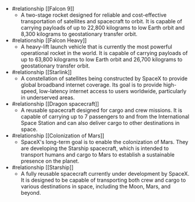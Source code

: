 
- #relationship [[Falcon 9]]
	- A two-stage rocket designed for reliable and cost-effective transportation of satellites and spacecraft to orbit. It is capable of carrying payloads of up to 22,800 kilograms to low Earth orbit and 8,300 kilograms to geostationary transfer orbit.
- #relationship [[Falcon Heavy]]
	- A heavy-lift launch vehicle that is currently the most powerful operational rocket in the world. It is capable of carrying payloads of up to 63,800 kilograms to low Earth orbit and 26,700 kilograms to geostationary transfer orbit.
- #relationship [[Starlink]]
	- A constellation of satellites being constructed by SpaceX to provide global broadband internet coverage. Its goal is to provide high-speed, low-latency internet access to users worldwide, particularly in underserved areas.
- #relationship [[Dragon spacecraft]]
	- A reusable spacecraft designed for cargo and crew missions. It is capable of carrying up to 7 passengers to and from the International Space Station and can also deliver cargo to other destinations in space.
- #relationship [[Colonization of Mars]]
	- SpaceX's long-term goal is to enable the colonization of Mars. They are developing the Starship spacecraft, which is intended to transport humans and cargo to Mars to establish a sustainable presence on the planet.
- #relationship [[Starship]]
	- A fully reusable spacecraft currently under development by SpaceX. It is designed to be capable of transporting both crew and cargo to various destinations in space, including the Moon, Mars, and beyond.



